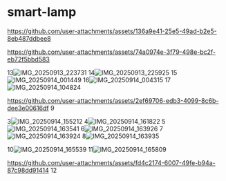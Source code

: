 # smart-lamp

https://github.com/user-attachments/assets/136a9e41-25e5-49ad-b2e5-8eb487ddbee8


https://github.com/user-attachments/assets/74a0974e-3f79-498e-bc2f-eb72f5bbd583


13![IMG_20250913_223731](https://github.com/user-attachments/assets/213bbf31-1ce4-401c-9bc0-d0a01b361fab)
14![IMG_20250913_225925](https://github.com/user-attachments/assets/9063a10e-f239-4104-aa22-3af4d4dd7cc0)
15![IMG_20250914_001449](https://github.com/user-attachments/assets/45b6cb51-91f3-4c38-9c9d-217fba061f79)
16![IMG_20250914_004315](https://github.com/user-attachments/assets/173640ae-9da0-40e6-971f-6305e5dc824b)
17![IMG_20250914_104824](https://github.com/user-attachments/assets/2c17f576-4235-441e-9670-43b6864550ca)

https://github.com/user-attachments/assets/2ef69706-edb3-4099-8c6b-dee3e00616df
9


3![IMG_20250914_155212](https://github.com/user-attachments/assets/82c41dec-af62-4e6a-91ea-28bc7c177846)
4![IMG_20250914_161822](https://github.com/user-attachments/assets/8b25f7b1-70c2-4a72-a797-89c9788244c3)
5![IMG_20250914_163541](https://github.com/user-attachments/assets/65526dbd-c026-4f44-bee2-708734966641)
6![IMG_20250914_163926](https://github.com/user-attachments/assets/16da926e-0520-4be8-8b2c-ef4f043d435e)
7![IMG_20250914_163924](https://github.com/user-attachments/assets/11ec2d85-fdcd-4540-b66b-720e9d6b82c0)
8![IMG_20250914_163935](https://github.com/user-attachments/assets/7d80aab2-8c23-4c8c-8f10-71d74c146f3a)


10![IMG_20250914_165539](https://github.com/user-attachments/assets/501eb48f-bafa-4b16-8cdc-fbc522e0493f)
11![IMG_20250914_165809](https://github.com/user-attachments/assets/7677cd82-10d2-49cc-815e-c35eaba26bed)


https://github.com/user-attachments/assets/fd4c2174-6007-49fe-b94a-87c98dd91414
12

